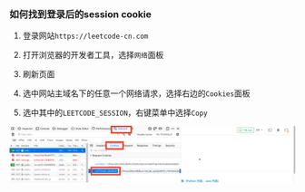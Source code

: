 ### 如何找到登录后的session cookie

1. 登录网站`https://leetcode-cn.com`

2. 打开浏览器的开发者工具，选择`网络`面板

3. 刷新页面

4. 选中网站主域名下的任意一个网络请求，选择右边的`Cookies`面板

5. 选中其中的`LEETCODE_SESSION`，右键菜单中选择`Copy`

![session cookie](cookie.png)
